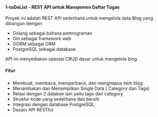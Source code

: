 #### 1-toDoList - REST API untuk Manajemen Daftar Tugas

Proyek ini adalah REST API sederhana untuk mengelola data Blog yang dibangun dengan:

- Golang sebagai bahasa pemrograman
- Gin sebagai framework web
- GORM sebagai ORM
- PostgreSQL sebagai database

API ini menyediakan operasi CRUD dasar untuk mengelola blog.

##### Fitur

- Membuat, membaca, memperbarui, dan menghapus item blog
- Menambakan dan Menampilkan Single Data ( Category dan Tags)
- Relasi dengan 2 databse lain yaitu tags dan category
- Struktur kode yang sederhana dan bersih
- Integrasi dengan database PostgreSQL
- Desain API RESTful
